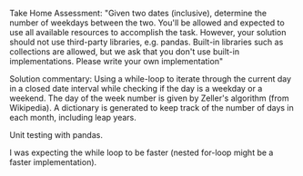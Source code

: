Take Home Assessment:
"Given two dates (inclusive), determine the number of weekdays between the two. You'll be allowed and expected to use all available resources to accomplish the task. However, your solution should not use third-party libraries, e.g. pandas. Built-in libraries such as collections are allowed, but we ask that you don't use built-in implementations. Please write your own implementation"

Solution commentary:
Using a while-loop to iterate through the current day in a closed date interval while checking if the day is a weekday or a weekend. The day of the week number is given by Zeller's algorithm (from Wikipedia). A dictionary is generated to keep track of the number of days in each month, including leap years.

Unit testing with pandas.

I was expecting the while loop to be faster (nested for-loop might be a faster implementation).
